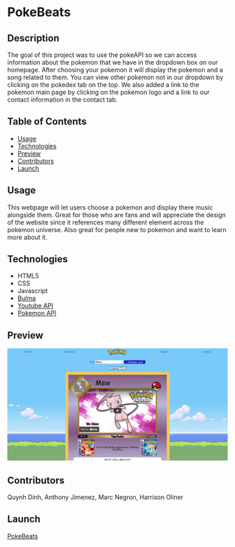# PokeBeats

## Description

The goal of this project was to use the pokeAPI so we can access information about the pokemon that we have in the dropdown box on our homepage. After choosing your pokemon it will display the pokemon and a song related to them. You can view other pokemon not in our dropdown by clicking on the pokedex tab on the top. We also added a link to the pokemon main page by clicking on the pokemon logo and a link to our contact information in the contact tab.

## Table of Contents

- [Usage](#usage)
- [Technologies](#technologies)
- [Preview](#preview)
- [Contributors](#credit)
- [Launch](#launch)

## Usage

This webpage will let users choose a pokemon and display there music alongside them. Great for those who are fans and will appreciate the design of the website since it references many different element across the pokemon universe. Also great for people new to pokemon and want to learn more about it.

## Technologies

- HTML5
- CSS
- Javascript
- [Bulma](https://bulma.io/)
- [Youtube API](https://developers.google.com/youtube/v3)
- [Pokemon API](https://pokeapi.co/)

## Preview

![Img](./assets/images/preview.png)

## Contributors

Quynh Dinh, Anthony Jimenez, Marc Negron, Harrison Oliner

## Launch

[PokeBeats](https://negronmarc.github.io/Poke-Beats/index.html)
